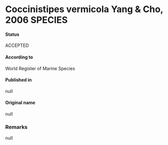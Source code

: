 Coccinistipes vermicola Yang & Cho, 2006 SPECIES
=======

#### Status
ACCEPTED

#### According to
World Register of Marine Species

#### Published in
null

#### Original name
null

### Remarks
null